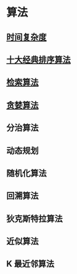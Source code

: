 # 算法

## [时间复杂度](./md/01.md)

## [十大经典排序算法](./md/02.md)

## [检索算法](./md/03.md)

## [贪婪算法](./md/04.md)

## 分治算法

## 动态规划

## 随机化算法

## 回溯算法

## 狄克斯特拉算法

## 近似算法

## K 最近邻算法
